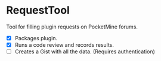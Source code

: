 RequestTool
===========

Tool for filling plugin requests on PocketMine forums. 

- [x] Packages plugin.
- [x] Runs a code review and records results.
- [ ] Creates a Gist with all the data. (Requires authentication)
